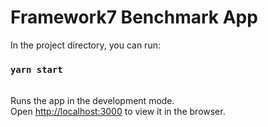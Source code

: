# Framework7 Benchmark App
In the project directory, you can run:
### `yarn start`
\
Runs the app in the development mode.\
Open [http://localhost:3000](http://localhost:3000) to view it in the browser.
